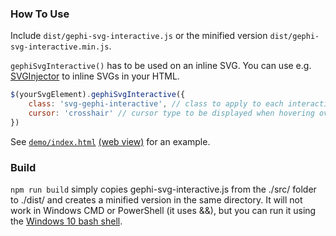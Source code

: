 ### How To Use

Include `dist/gephi-svg-interactive.js` or the minified version `dist/gephi-svg-interactive.min.js`.

`gephiSvgInteractive()` has to be used on an inline SVG. You can use e.g. [SVGInjector](https://github.com/iconic/SVGInjector/) to inline SVGs in your HTML.

```javascript
$(yourSvgElement).gephiSvgInteractive({
    class: 'svg-gephi-interactive', // class to apply to each interactive SVG. Default: null (will not add class)
    cursor: 'crosshair' // cursor type to be displayed when hovering over active elements. Default: 'pointer'
})
```

See [`demo/index.html`](https://github.com/jonasjancarik/gephi-svg-interactive/blob/master/demo/index.html) [(web view)](http://htmlpreview.github.io/?https://github.com/jonasjancarik/gephi-svg-interactive/blob/master/demo/index.html) for an example.

### Build

`npm run build` simply copies gephi-svg-interactive.js from the ./src/ folder to ./dist/ and creates a minified version in the same directory. It will not work in Windows CMD or PowerShell (it uses &&), but you can run it using the [Windows 10 bash shell](https://docs.microsoft.com/en-us/windows/wsl/install-win10).